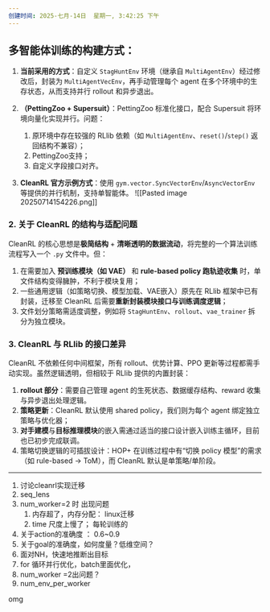 ```yaml
---
创建时间: 2025-七月-14日  星期一, 3:42:25 下午
---
```


## 多智能体训练的构建方式：
1. **当前采用的方式**：自定义 `StagHuntEnv` 环境（继承自 `MultiAgentEnv`）经过修改后，封装为 `MultiAgentVecEnv`，再手动管理每个 agent 在多个环境中的生存状态，从而支持并行 rollout 和异步退出。

2. **（PettingZoo + Supersuit）**：PettingZoo 标准化接口，配合 Supersuit 将环境向量化实现并行。问题：
	1. 原环境中存在较强的 RLlib 依赖（如 `MultiAgentEnv`、`reset()`/`step()` 返回结构不兼容）；
	2. PettingZoo支持；
	3. 自定义字段接口对齐。

3. **CleanRL 官方示例方式**：使用 `gym.vector.SyncVectorEnv`/`AsyncVectorEnv` 等提供的并行机制，支持单智能体。
![[Pasted image 20250714154226.png]]



### 2. 关于 CleanRL 的结构与适配问题

CleanRL 的核心思想是**极简结构** + **清晰透明的数据流动**，将完整的一个算法训练流程写入一个 `.py` 文件中。但：

1. 在需要加入 **预训练模块（如 VAE）** 和 **rule-based policy 跑轨迹收集** 时，单文件结构变得臃肿，不利于模块复用；
2. 一些通用逻辑（如策略切换、模型加载、VAE嵌入）原先在 RLlib 框架中已有封装，迁移至 CleanRL 后需要**重新封装模块接口与训练调度逻辑**；
3. 文件划分策略需适度调整，例如将 `StagHuntEnv`、`rollout`、`vae_trainer` 拆分为独立模块。


### 3. CleanRL 与 RLlib 的接口差异

CleanRL 不依赖任何中间框架，所有 rollout、优势计算、PPO 更新等过程都需手动实现。虽然逻辑透明，但相较于 RLlib 提供的内置封装：

1. **rollout 部分**：需要自己管理 agent 的生死状态、数据缓存结构、reward 收集与异步退出处理逻辑。
2. **策略更新**：CleanRL 默认使用 shared policy，我们则为每个 agent 绑定独立策略与优化器；
3. **对手建模**与**目标推理模块**的嵌入需通过适当的接口设计嵌入训练主循环，目前也已初步完成联调。
4. 策略切换逻辑的可插拔设计：HOP+ 在训练过程中有“切换 policy 模型”的需求（如 rule-based → ToM），而 CleanRL 默认是单策略/单阶段。



---

1. 讨论cleanrl实现迁移
2. seq_lens
3. num_worker=2 时 出现问题
	1. 内存超了，内存分配： linux迁移
	2. time 尺度上慢了； 每轮训练的         
4. 关于action的准确度 ： 0.6~0.9
5. 关于goal的准确度，如何度量？低维空间？
6. 面对NH，快速地推断出目标
7. for 循环并行优化，batch里面优化，
8. num_worker =2出问题？
9. num_env_per_worker

omg 
   
   
